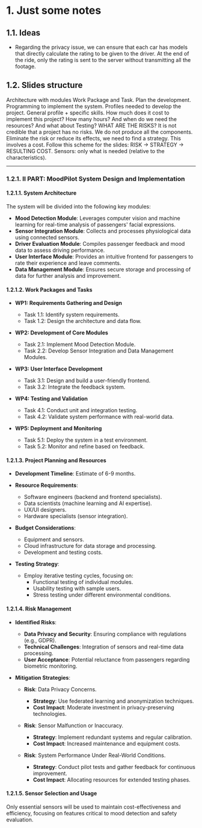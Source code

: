 # 1. Just some notes

## 1.1. Ideas

- Regarding the privacy issue, we can ensure that each car has models that directly calculate the rating to be given to the driver. At the end of the ride, only the rating is sent to the server without transmitting all the footage.

## 1.2. Slides structure

Architecture with modules
Work Package and Task.
Plan the development.
Programming to implement the system.
Profiles needed to develop the project.
General profile + specific skills.
How much does it cost to implement this project?
How many hours? And when do we need the resources?
And what about Testing?
WHAT ARE THE RISKS? It is not credible that a project has no risks.
We do not produce all the components.
Eliminate the risk or reduce its effects, we need to find a strategy.
This involves a cost.
Follow this scheme for the slides: RISK -> STRATEGY -> RESULTING COST.
Sensors: only what is needed (relative to the characteristics).

--- 

### 1.2.1. II PART: MoodPilot System Design and Implementation

#### 1.2.1.1. **System Architecture**  

The system will be divided into the following key modules:  
- **Mood Detection Module**: Leverages computer vision and machine learning for real-time analysis of passengers' facial expressions.  
- **Sensor Integration Module**: Collects and processes physiological data using connected sensors.  
- **Driver Evaluation Module**: Compiles passenger feedback and mood data to assess driving performance.  
- **User Interface Module**: Provides an intuitive frontend for passengers to rate their experience and leave comments.  
- **Data Management Module**: Ensures secure storage and processing of data for further analysis and improvement.

#### 1.2.1.2. **Work Packages and Tasks**  

- **WP1: Requirements Gathering and Design**  
  - Task 1.1: Identify system requirements.  
  - Task 1.2: Design the architecture and data flow.  

- **WP2: Development of Core Modules**  
  - Task 2.1: Implement Mood Detection Module.  
  - Task 2.2: Develop Sensor Integration and Data Management Modules.  

- **WP3: User Interface Development**  
  - Task 3.1: Design and build a user-friendly frontend.  
  - Task 3.2: Integrate the feedback system.  

- **WP4: Testing and Validation**  
  - Task 4.1: Conduct unit and integration testing.  
  - Task 4.2: Validate system performance with real-world data.

- **WP5: Deployment and Monitoring**  
  - Task 5.1: Deploy the system in a test environment.  
  - Task 5.2: Monitor and refine based on feedback.

#### 1.2.1.3. **Project Planning and Resources**  

- **Development Timeline**: Estimate of 6-9 months.  
- **Resource Requirements**:  
  - Software engineers (backend and frontend specialists).  
  - Data scientists (machine learning and AI expertise).  
  - UX/UI designers.  
  - Hardware specialists (sensor integration).  

- **Budget Considerations**:  
  - Equipment and sensors.  
  - Cloud infrastructure for data storage and processing.  
  - Development and testing costs.

- **Testing Strategy**:  
  - Employ iterative testing cycles, focusing on:  
    - Functional testing of individual modules.  
    - Usability testing with sample users.  
    - Stress testing under different environmental conditions.

#### 1.2.1.4. **Risk Management**  

- **Identified Risks**:  
  - **Data Privacy and Security**: Ensuring compliance with regulations (e.g., GDPR).  
  - **Technical Challenges**: Integration of sensors and real-time data processing.  
  - **User Acceptance**: Potential reluctance from passengers regarding biometric monitoring.  

- **Mitigation Strategies**:  
  - **Risk**: Data Privacy Concerns.  
    - **Strategy**: Use federated learning and anonymization techniques.  
    - **Cost Impact**: Moderate investment in privacy-preserving technologies.  

  - **Risk**: Sensor Malfunction or Inaccuracy.  
    - **Strategy**: Implement redundant systems and regular calibration.  
    - **Cost Impact**: Increased maintenance and equipment costs.  

  - **Risk**: System Performance Under Real-World Conditions.  
    - **Strategy**: Conduct pilot tests and gather feedback for continuous improvement.  
    - **Cost Impact**: Allocating resources for extended testing phases.

#### 1.2.1.5. **Sensor Selection and Usage**  

Only essential sensors will be used to maintain cost-effectiveness and efficiency, focusing on features critical to mood detection and safety evaluation.
